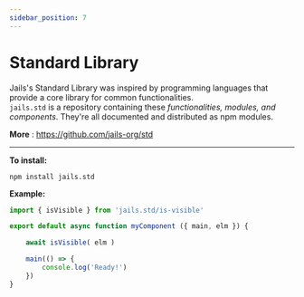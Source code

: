 ```yaml
---
sidebar_position: 7
---
```


# Standard Library


Jails's Standard Library was inspired by programming languages that provide a core library for common functionalities.<br />`jails.std` is a repository containing these *functionalities, modules, and components*. They're all documented and distributed as npm modules.

**More** : https://github.com/jails-org/std

---

**To install:**

``` 
npm install jails.std
```

**Example:**

```ts 
import { isVisible } from 'jails.std/is-visible'

export default async function myComponent ({ main, elm }) {

    await isVisible( elm )

    main(() => {
        console.log('Ready!')
    })
}
```


